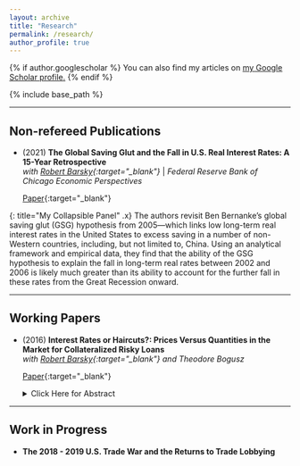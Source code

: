```yaml
---
layout: archive
title: "Research"
permalink: /research/
author_profile: true
---
```


{% if author.googlescholar %}
  You can also find my articles on <u><a href="{{author.googlescholar}}">my Google Scholar profile</a>.</u>
{% endif %}

{% include base_path %}

---

Non-refereed Publications
---

+ \(2021\) **The Global Saving Glut and the Fall in U.S. Real Interest Rates: A 15-Year Retrospective** <br>
	*with [Robert Barsky](https://www.chicagofed.org/people/b/barsky-robert){:target="_blank"}* | *Federal Reserve Bank of Chicago Economic Perspectives*

	[Paper](http://mattheweaston.github.io/files/ep2021_01.pdf){:target="_blank"}
	
{: title="My Collapsible Panel" .x}
The authors revisit Ben Bernanke’s global saving glut (GSG) hypothesis from 2005—which links low long-term real interest rates in the United States to excess saving in a number of non-Western countries, including, but not limited to, China. Using an analytical framework and empirical data, they find that the ability of the GSG hypothesis to explain the fall in long-term real rates between 2002 and 2006 is likely much greater than its ability to account for the further fall in these rates from the Great Recession onward.	

---

Working Papers
---

+ \(2016\) **Interest Rates or Haircuts?: Prices Versus Quantities in the Market for Collateralized Risky Loans** <br>
	*with [Robert Barsky](https://www.chicagofed.org/people/b/barsky-robert){:target="_blank"} and Theodore Bogusz*

	[Paper](http://mattheweaston.github.io/files/frbchiwp_201609.pdf){:target="_blank"}
	
	<details><summary>Click Here for Abstract</summary>
		Markets for risky loans clear on two dimensions - an interest rate (or equivalently a spread above the riskless rate) and a specification of the amount of collateral per dollar of lending. The latter is summarized by the margin or "haircut" associated with the loan. Some key models of endogenous collateral constraints imply that the primary equilibrating force will be in the form of haircuts rather than movements in interest rate spreads. Indeed, an important benchmark model, derived in a two-state world, implies that haircuts will adjust to render all lending riskless, and that a loss of risk capital on the part of borrowers has profound effects on asset prices. Quantitative analysis of a model of collateral equilibrium with a continuum of states turns these results on their heads. The bulk of the response to lenders' perception of increased default risk is in the form of higher default premia. Further, with high initial leverage, reductions in risk capital decrease equilibrium margins almost proportionately, while asset prices barely move. To the extent that one believes that it is a stylized fact that haircuts move more than spreads - as seen, for example, in bilateral repo data from 2007-2008 - this reversal is disturbing.	
	</details>
	
	

---

Work in Progress
---

+ **The 2018 - 2019 U.S. Trade War and the Returns to Trade Lobbying**